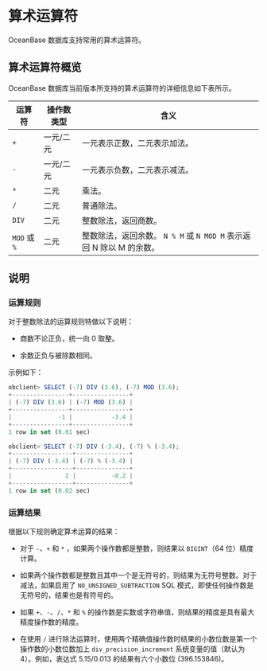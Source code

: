 算术运算符 
==========================

OceanBase 数据库支持常用的算术运算符。

算术运算符概览 
----------------------------

OceanBase 数据库当前版本所支持的算术运算符的详细信息如下表所示。


|     运算符     | 操作数类型 |                               含义                                |
|-------------|-------|-----------------------------------------------------------------|
| `+`         | 一元/二元 | 一元表示正数，二元表示加法。                                                  |
| `-`         | 一元/二元 | 一元表示负数，二元表示减法。                                                  |
| `*`         | 二元    | 乘法。                                                             |
| `/`         | 二元    | 普通除法。                                                           |
| `DIV`       | 二元    | 整数除法，返回商数。                                                      |
| `MOD` 或 `%` | 二元    | 整数除法，返回余数。 `N % M` 或 `N MOD M` 表示返回 N 除以 M 的余数。 |



说明 
-----------------------

### 运算规则 

对于整数除法的运算规则特做以下说明：

* 商数不论正负，统一向 0 取整。

  

* 余数正负与被除数相同。

  




示例如下：

```javascript
obclient> SELECT (-7) DIV (3.6), (-7) MOD (3.6);
+----------------+----------------+
| (-7) DIV (3.6) | (-7) MOD (3.6) |
+----------------+----------------+
|             -1 |           -3.4 |
+----------------+----------------+
1 row in set (0.01 sec)

obclient> SELECT (-7) DIV (-3.4), (-7) % (-3.4);
+-----------------+---------------+
| (-7) DIV (-3.4) | (-7) % (-3.4) |
+-----------------+---------------+
|               2 |          -0.2 |
+-----------------+---------------+
1 row in set (0.02 sec)
```



### 运算结果 

根据以下规则确定算术运算的结果：

* 对于 `-`、`+` 和 `*` ，如果两个操作数都是整数，则结果以 `BIGINT`（64 位）精度计算。

  

* 如果两个操作数都是整数且其中一个是无符号的，则结果为无符号整数。对于减法，如果启用了 `NO_UNSIGNED_SUBTRACTION` SQL 模式，即使任何操作数是无符号的，结果也是有符号的。

  

* 如果 `+`、`-`、`/`、`*` 和 `%` 的操作数是实数或字符串值，则结果的精度是具有最大精度操作数的精度。

  

* 在使用 `/` 进行除法运算时，使用两个精确值操作数时结果的小数位数是第一个操作数的小数位数加上 `div_precision_increment` 系统变量的值（默认为 4）。例如，表达式 5.15/0.013 的结果有六个小数位 (396.153846)。

  



